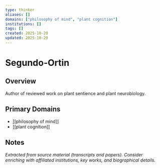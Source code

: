 ```yaml
---
type: thinker
aliases: []
domains: ["philosophy of mind", "plant cognition"]
institutions: []
tags: []
created: 2025-10-20
updated: 2025-10-20
---
```


# Segundo-Ortin

## Overview

Author of reviewed work on plant sentience and plant neurobiology.

## Primary Domains

- [[philosophy of mind]]
- [[plant cognition]]

## Notes

*Extracted from source material (transcripts and papers). Consider enriching with affiliated institutions, key works, and biographical details.*

